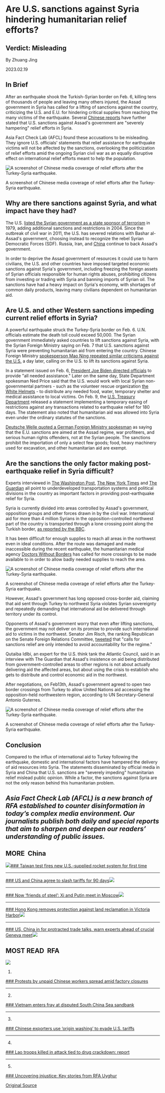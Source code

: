 # Are U.S. sanctions against Syria hindering humanitarian relief efforts?

## Verdict: Misleading

By Zhuang Jing

2023.02.19

## In Brief

After an earthquake shook the Turkish-Syrian border on Feb. 6, killing tens of thousands of people and leaving many others injured, the Assad government in Syria has called for a lifting of sanctions against the country, criticizing the U.S. and E.U. for hindering critical supplies from reaching the many victims of the earthquake. Several [Chinese reports](http://www.takungpao.com.hk/news/232111/2023/0210/816877.html) have further stated that U.S. sanctions against Assad's government are "severely hampering" relief efforts in Syria.

Asia Fact Check Lab (AFCL) found these accusations to be misleading. They ignore U.S. officials' statements that relief assistance for earthquake victims will not be affected by the sanctions, overlooking the politicization of relief efforts amid the ongoing Syrian civil war as an equally disruptive effect on international relief efforts meant to help the population.

![A screenshot of Chinese media coverage of relief efforts after the Turkey-Syria earthquake.](images/6TGR75E5GMVLMC3I4NQ6HSU5UU.jpg)

A screenshot of Chinese media coverage of relief efforts after the Turkey-Syria earthquake.

## Why are there sanctions against Syria, and what impact have they had?

The U.S. [listed the Syrian government as a state sponsor of terrorism](https://www.state.gov/syria-sanctions/) in 1979, adding additional sanctions and restrictions in 2004. Since the outbreak of civil war in 2011, the U.S. has severed relations with Bashar al-Assad's government, choosing instead to recognize the rebel Syrian Democratic Forces (SDF). Russia, Iran, and [China](https://www.fmprc.gov.cn/zyxw/202106/t20210601_9136827.shtml) continue to back Assad's government.

In order to deprive the Assad government of resources it could use to harm civilians, the U.S. and other countries have imposed targeted economic sanctions against Syria's government, including freezing the foreign assets of Syrian officials responsible for human rights abuses, prohibiting citizens from investing or trading with Syria and banning imports of Syrian oil. The sanctions have had a heavy impact on Syria's economy, with shortages of common daily products, leaving many civilians dependent on humanitarian aid.

## Are U.S. and other Western sanctions impeding current relief efforts in Syria?

A powerful earthquake struck the Turkey-Syria border on Feb. 6. U.N. officials estimate the death toll could exceed 50,000. The Syrian government immediately asked countries to lift sanctions against Syria, with the Syrian Foreign Ministry saying on Feb. 7 that U.S. sanctions against Syria were preventing humanitarian aid from entering the country. Chinese Foreign Ministry  [spokesperson Mao Ning repeated similar criticisms against the U.S.](https://www.mfa.gov.cn/web/fyrbt_673021/202302/t20230208_11022138.shtml) a day later, calling on the U.S. to lift its sanctions against Syria.

In a statement issued on Feb. 6, [President Joe Biden directed officials](https://www.whitehouse.gov/briefing-room/statements-releases/2023/02/06/statement-by-president-joe-biden-on-the-earthquakes-impacting-turkiye-and-syria/) to provide "all needed assistance." Later on the same day, State Department spokesman Ned Price said that the U.S. would work with local Syrian non-governmental partners - such as the volunteer rescue organization [the White Helmets](https://www.whitehelmets.org/en/) - to distribute any needed food, water, temporary shelter and medical assistance to local victims. On Feb. 9, the [U.S. Treasury Department](https://home.treasury.gov/news/press-releases/jy1261) released a statement implementing a temporary easing of restrictions against any transactions related to earthquake relief for 180 days. The statement also noted that humanitarian aid was allowed into Syria even under the ordinary statutes of the sanctions.

[Deutsche Welle quoted a German Foreign Ministry spokesman](https://www.dw.com/zh/%E6%95%91%E5%8A%A9%E5%8F%99%E5%88%A9%E4%BA%9A%E7%81%BE%E6%B0%91%E6%98%AF%E5%90%A6%E8%AF%A5%E5%8F%96%E6%B6%88%E5%88%B6%E8%A3%81/a-64645995) as saying that the E.U. sanctions are aimed at the Assad regime, war profiteers, and serious human rights offenders, not at the Syrian people. The sanctions prohibit the importation of only a select few goods; food, heavy machinery used for excavation, and other humanitarian aid are exempt.

## Are the sanctions the only factor making post-earthquake relief in Syria difficult?

Experts interviewed in [The Washington Post](https://www.washingtonpost.com/world/2023/02/08/syria-earthquake-sanctions-idlib-aid/), [The New York Times](https://www.nytimes.com/2023/02/07/world/europe/turkey-syria-quake-un-aid.html) and [The Guardian](https://www.theguardian.com/world/2023/feb/07/syria-earthquake-aftermath-aid-politics) all point to underdeveloped transportation systems and political divisions in the country as important factors in providing post-earthquake relief for Syria.

Syria is currently divided into areas controlled by Assad's government, opposition groups and other forces drawn in by the civil war. International aid for more than 4 million Syrians in the opposition-controlled northwest part of the country is transported through a lone crossing point along the Turkish border, [as reported by the BBC](https://www.bbc.com/zhongwen/trad/world-64564973).

It has been difficult for enough supplies to reach all areas in the northwest even in ideal conditions. After the route was damaged and made inaccessible during the recent earthquake, the humanitarian medical agency [Doctors Without Borders](https://www.msf.org.tw/news/202302/earthquake-northwest-syria) has called for more crossings to be made available to in order to allow badly needed supplies to reach the area.

![A screenshot of Chinese media coverage of relief efforts after the Turkey-Syria earthquake.](images/667ILDQPMHX7CMVIQNTDRNJ5FY.jpg)

A screenshot of Chinese media coverage of relief efforts after the Turkey-Syria earthquake.

However, Assad's government has long opposed cross-border aid, claiming that aid sent through Turkey to northwest Syria violates Syrian sovereignty and repeatedly demanding that international aid be delivered through territory under its control.

Opponents of Assad's government worry that even after lifting sanctions, the government may not deliver on its promise to provide such international aid to victims in the northwest. Senator Jim Risch, the ranking Republican on the Senate Foreign Relations Committee, [tweeted](https://twitter.com/SenateForeign/status/1623693042887565313) that "calls for sanctions relief are only intended to avoid accountability for the regime."

Qutaiba Idlbi, an expert for the U.S. think tank the Atlantic Council, said in an interview with The Guardian that Assad's insistence on aid being distributed from government-controlled areas to other regions is not about actually delivering aid the affected areas, but about using the crisis to establish who gets to distribute and control economic aid in the northwest.

After negotiations, on Feb13th, Assad's government agreed to open two border crossings from Turkey to allow United Nations aid accessing the opposition-held northwestern region, according to UN Secretary-General Antonio Guterres.

![A screenshot of Chinese media coverage of relief efforts after the Turkey-Syria earthquake.](images/ZT274N2KXVX4F4K5YMVDS7QZQ4.png)

A screenshot of Chinese media coverage of relief efforts after the Turkey-Syria earthquake.

## Conclusion

Compared to the influx of international aid to Turkey following the earthquake, domestic and international factors have hampered the delivery of aid resources into Syria. The statements disseminated by official media in Syria and China that U.S. sanctions are "severely impeding" humanitarian relief mislead public opinion. While a factor, the sanctions against Syria are not the only reason behind this humanitarian problem.

## *Asia Fact Check Lab (AFCL) is a new branch of RFA established to counter disinformation in today’s complex media environment. Our journalists publish both daily and special reports that aim to sharpen and deepen our readers’ understanding of public issues.*

## MORE  China

[![](images/RN5FDD4RZNEGDKILRMUQBTPAQY.jpg)](/english/china/2025/05/12/taiwan-china-missiles/)[### Taiwan test fires new U.S.-supplied rocket system for first time](/english/china/2025/05/12/taiwan-china-missiles/)

---

[### US and China agree to slash tariffs for 90 days](/english/china/2025/05/12/china-us-tariff-deal/)[![](images/62KUQ6LBZNHRRCJSZHUW5JEBPA.JPG)](/english/china/2025/05/12/china-us-tariff-deal/)

---

[### Now ‘friends of steel’: Xi and Putin meet in Moscow](/english/china/2025/05/08/china-russia-xi-jinping-putin-partnership/)[![](images/EKZXAKPSFZAQNJKJZWCTGI3Q4U.jpg)](/english/china/2025/05/08/china-russia-xi-jinping-putin-partnership/)

---

[### Hong Kong removes protection against land reclamation in Victoria Harbor](/english/china/2025/05/08/china-hong-kong-harbor/)[![](images/7GZSTB22QHTB7P65U2Y67A3BL4.jpg)](/english/china/2025/05/08/china-hong-kong-harbor/)

---

[### US, China in for protracted trade talks, warn experts ahead of crucial Geneva meet](/english/china/2025/05/07/china-us-trade-talks-analysis/)[![](images/PYGTR4WMEJECTA2PBYCYFP6G24.jpg)](/english/china/2025/05/07/china-us-trade-talks-analysis/)

## MOST READ  RFA

[![](images/V43TKHQAKBDJZDPSCD4ZXCZVRU.jpg)](/english/china/2025/04/29/china-us-tariff-protests-workers-wages/)

1.

[### Protests by unpaid Chinese workers spread amid factory closures](/english/china/2025/04/29/china-us-tariff-protests-workers-wages/)

---

2.

[### Vietnam enters fray at disputed South China Sea sandbank](/english/southchinasea/2025/05/05/vietnam-china-philippines-sandy-cay/)

---

3.

[### Chinese exporters use ‘origin washing’ to evade U.S. tariffs](/english/china/2025/05/06/china-tariff-exports-origin-washing/)

---

4.

[### Lao troops killed in attack tied to drug crackdown: report](/english/laos/2025/05/05/armed-group-attacl/)

---

5.

[### Uncovering injustice: Key stories from RFA Uyghur](/english/uyghur/2025/05/07/uyghur-rfa-highlights/)


[Original Source](https://www.rfa.org/english/news/china/china-syria-aid-02192023082954.html)